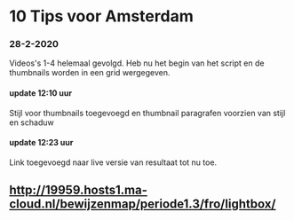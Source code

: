 # 10 Tips voor Amsterdam
### 28-2-2020
Videos's 1-4 helemaal gevolgd. Heb nu het begin van het script en de thumbnails worden in een grid wergegeven. 
#### update 12:10 uur
Stijl voor thumbnails toegevoegd en thumbnail paragrafen voorzien van stijl en schaduw
#### update 12:23 uur
Link toegevoegd naar live versie van resultaat tot nu toe.





## http://19959.hosts1.ma-cloud.nl/bewijzenmap/periode1.3/fro/lightbox/